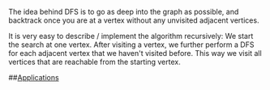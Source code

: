 The idea behind DFS is to go as deep into the graph as possible, and backtrack once you are at a vertex without any unvisited adjacent vertices.

It is very easy to describe / implement the algorithm recursively: We start the search at one vertex. After visiting a vertex, we further perform a DFS for each adjacent vertex that we haven't visited before. This way we visit all vertices that are reachable from the starting vertex.

##[Applications](https://cp-algorithms.com/graph/depth-first-search.html#applications-of-depth-first-search)